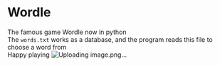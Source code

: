 # Wordle
The famous game Wordle now in python<br>
The `words.txt` works as a database, and the program reads this file to choose a word from<br>
Happy playing ![Uploading image.png…]()
